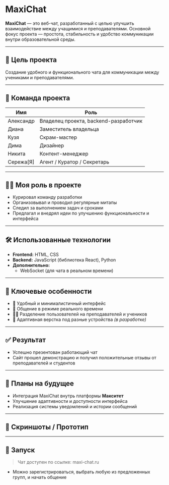 # MaxiChat

**MaxiChat** — это веб-чат, разработанный с целью улучшить взаимодействие между учащимися и преподавателями. Основной фокус проекта — простота, стабильность и удобство коммуникации внутри образовательной среды.

---

## 🎯 Цель проекта

Создание удобного и функционального чата для коммуникации между учениками и преподавателями.

---

## 👥 Команда проекта

| Имя      | Роль                             |
|----------|----------------------------------|
| Александр | Владелец проекта, backend-разработчик |
| Диана     | Заместитель владельца           |
| Кузя      | Скрам-мастер                    |
| Дима      | Дизайнер                        |
| Никита    | Контент-менеджер                |
| Сережа[Я] |   Агент / Куратор / Секретарь   |

---

## 🧑‍💻 Моя роль в проекте

- Курировал команду разработки  
- Организовывал и проводил регулярные митапы  
- Следил за выполнением задач и сроками  
- Предлагал и внедрял идеи по улучшению функциональности и интерфейса  

---

## 🛠️ Использованные технологии

- **Frontend:** HTML, CSS  
- **Backend:** JavaScript (библиотека React), Python  
- **Дополнительно:**  
  - WebSocket (для чата в реальном времени)  

---

## 🚀 Ключевые особенности

- 💬 Удобный и минималистичный интерфейс  
- 🔄 Общение в режиме реального времени  
- 🧑‍🏫 Разделение пользователей на преподавателей и учеников  
- 📱 Адаптивная верстка под разные устройства *(в разработке)*  

---

## ✅ Результат

- Успешно презентован работающий чат  
- Сайт прошел демонстрацию и получил положительные отзывы от преподавателей и студентов  

---

## 🔮 Планы на будущее

- Интеграция MaxiChat внутрь платформы **Макситет**  
- Улучшение адаптивности и доступности интерфейса  
- Реализация системы уведомлений и истории сообщений  

---

## 📸 Скриншоты / Прототип



---

## 📂 Запуск

> Чат доступен по ссылке: maxi-chat.ru

- Можно зарегистрироваться, выбрать любую из предложенных групп, и начать общение